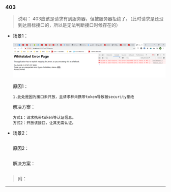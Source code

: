 ###  403 

>说明： 403应该是请求有到服务器，但被服务器拒绝了。（此时请求是还没到达目标接口的，所以是无法判断接口时候存在的） 
 * 场景1： 
   
    ![案例1](./imgs/403case1.png)
	
	原因1：    
	```
	1.此处是因为接口未开放，且请求种未携带token导致被security拒绝
	```
    解决方案：
    ```
    方式1：请求携带token等认证信息。
    方式2：开放该接口，让其无需认证。
	```
	
 * 场景2：    
      ```
      
    ```
    原因2：    
     ```
    
     ```
    解决方案：
      ```
    
      ```
>附： 

- - -
